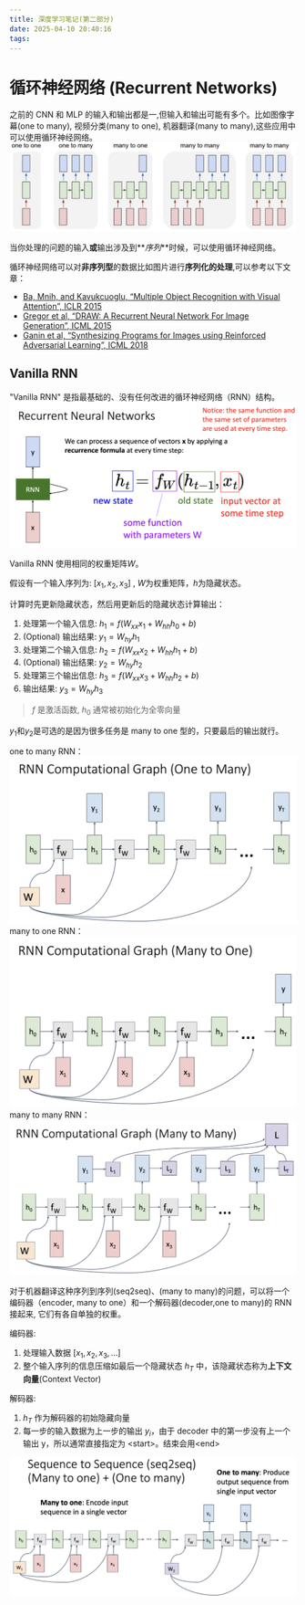 ```yaml
---
title: 深度学习笔记(第二部分)
date: 2025-04-10 20:40:16
tags:
---
```


# 循环神经网络 (Recurrent Networks)

之前的 CNN 和 MLP 的输入和输出都是一,但输入和输出可能有多个。比如图像字幕(one to many), 视频分类(many to one), 机器翻译(many to many),这些应用中可以使用循环神经网络。
![常见的任务种类](deeplearning-note-part2/tasktype.png)

当你处理的问题的输入**或**输出涉及到**_序列_**时候，可以使用循环神经网络。

循环神经网络可以对**非序列型**的数据比如图片进行**序列化的处理**,可以参考以下文章：

-   [Ba, Mnih, and Kavukcuoglu, “Multiple Object Recognition with Visual Attention”, ICLR 2015](https://arxiv.org/abs/1412.7755)
-   [Gregor et al, “DRAW: A Recurrent Neural Network For Image Generation”, ICML 2015](https://arxiv.org/abs/1502.04623)
-   [Ganin et al, “Synthesizing Programs for Images using Reinforced Adversarial Learning”, ICML 2018](https://proceedings.mlr.press/v80/ganin18a/ganin18a.pdf)

## Vanilla RNN

"Vanilla RNN" 是指最基础的、没有任何改进的循环神经网络（RNN）结构。
![RNN](deeplearning-note-part2/RNN.png)

Vanilla RNN 使用相同的权重矩阵$W$。

假设有一个输入序列为: $[x_1, x_2, x_3]$ , $W$为权重矩阵，$h$为隐藏状态。

计算时先更新隐藏状态，然后用更新后的隐藏状态计算输出：

1. 处理第一个输入信息: $h_1 = f(W_{xx} x_1 + W_{hh} h_0 + b)$
2. (Optional) 输出结果: $y_1 = W_{hy} h_1$
3. 处理第二个输入信息: $h_2 = f(W_{xx} x_2 + W_{hh} h_1 + b)$
4. (Optional) 输出结果: $y_2 = W_{hy} h_2$
5. 处理第三个输出信息: $h_3 = f(W_{xx} x_3 + W_{hh} h_2 + b)$
6. 输出结果: $y_3 = W_{hy} h_3$

> $f$ 是激活函数, $h_0$ 通常被初始化为全零向量

$y_1$和$y_2$是可选的是因为很多任务是 many to one 型的，只要最后的输出就行。

one to many RNN：
![one2many](deeplearning-note-part2/one2many.png)
many to one RNN：
![many2one](deeplearning-note-part2/many2one.png)
many to many RNN：
![many2many](deeplearning-note-part2/many2many.png)

对于机器翻译这种序列到序列(seq2seq)、(many to many)的问题，可以将一个编码器（encoder, many to one）和一个解码器(decoder,one to many)的 RNN 接起来, 它们有各自单独的权重。

编码器:

1. 处理输入数据 $[x_1, x_2, x_3, ...]$
2. 整个输入序列的信息压缩如最后一个隐藏状态 $h_T$ 中，该隐藏状态称为**上下文向量**(Context Vector)

解码器:

1. $h_T$ 作为解码器的初始隐藏向量
2. 每一步的输入数据为上一步的输出 $y_i$，由于 decoder 中的第一步没有上一个输出 y，所以通常直接指定为 \<start\>。结束会用\<end\>

![seq2seq](deeplearning-note-part2/seq2seq.png)
